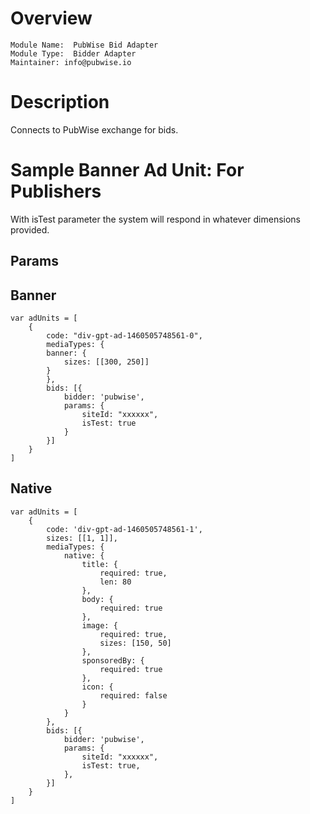 # Overview

```
Module Name:  PubWise Bid Adapter
Module Type:  Bidder Adapter
Maintainer: info@pubwise.io
```

# Description

Connects to PubWise exchange for bids.

# Sample Banner Ad Unit: For Publishers

With isTest parameter the system will respond in whatever dimensions provided.

## Params



## Banner
```
var adUnits = [
    {
        code: "div-gpt-ad-1460505748561-0",
        mediaTypes: {
        banner: {
            sizes: [[300, 250]]
        }
        },
        bids: [{
            bidder: 'pubwise',
            params: {
                siteId: "xxxxxx",
                isTest: true
            }
        }]
    }
]
```
## Native
```
var adUnits = [
    {
        code: 'div-gpt-ad-1460505748561-1',
        sizes: [[1, 1]],
        mediaTypes: {
            native: {
                title: {
                    required: true,
                    len: 80
                },
                body: {
                    required: true
                },
                image: {
                    required: true,
                    sizes: [150, 50]
                },
                sponsoredBy: {
                    required: true
                },
                icon: {
                    required: false
                }
            }
        },
        bids: [{
            bidder: 'pubwise',
            params: {
                siteId: "xxxxxx",
                isTest: true,
            },
        }]
    }
]
```

